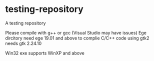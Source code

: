 # testing-repository
A testing repository

Please compile with g++ or gcc
(Visual Studio may have issues)
Ege dircitory need ege 19.01 and above to complie
C/C++ code using gtk2 needs gtk 2.24.10

Win32 exe supports WinXP and above 
